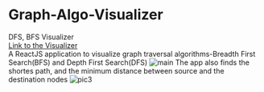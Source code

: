 # Graph-Algo-Visualizer
DFS, BFS Visualizer <br/>
[Link to the Visualizer](https://graph-algo-visualizer-lat.netlify.app/)  
A ReactJS application to visualize graph traversal algorithms-Breadth First Search(BFS) and Depth First Search(DFS)
![main](https://user-images.githubusercontent.com/87132174/156872624-7cac6b32-d820-4374-b1bb-2fda350225ec.jpg)
The app also finds the shortes path, and the minimum distance between source and the destination nodes 
![pic3](https://user-images.githubusercontent.com/87132174/156872869-7c05e537-8788-4481-a2fb-264158542017.jpg)
